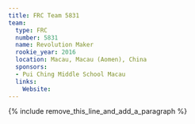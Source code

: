 ```yaml
---
title: FRC Team 5831
team:
  type: FRC
  number: 5831
  name: Revolution Maker
  rookie_year: 2016
  location: Macau, Macau (Aomen), China
  sponsors:
  - Pui Ching Middle School Macau
  links:
    Website:
---
```


{% include remove_this_line_and_add_a_paragraph %}